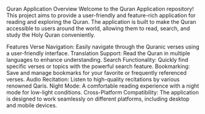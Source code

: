 Quran Application
Overview
Welcome to the Quran Application repository! This project aims to provide a user-friendly and feature-rich application for reading and exploring the Quran. The application is built to make the Quran accessible to users around the world, allowing them to read, search, and study the Holy Quran conveniently.

Features
Verse Navigation: Easily navigate through the Quranic verses using a user-friendly interface.
Translation Support: Read the Quran in multiple languages to enhance understanding.
Search Functionality: Quickly find specific verses or topics with the powerful search feature.
Bookmarking: Save and manage bookmarks for your favorite or frequently referenced verses.
Audio Recitation: Listen to high-quality recitations by various renowned Qaris.
Night Mode: A comfortable reading experience with a night mode for low-light conditions.
Cross-Platform Compatibility: The application is designed to work seamlessly on different platforms, including desktop and mobile devices.
